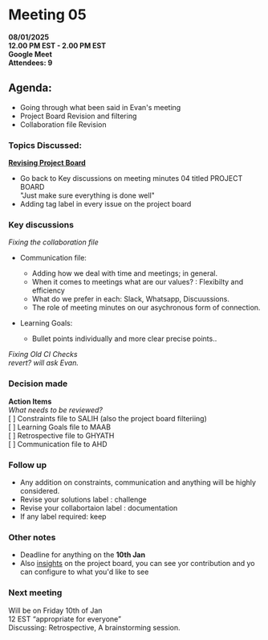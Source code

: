 # **Meeting 05**

**08/01/2025  
12.00 PM EST - 2.00 PM EST  
Google Meet    
Attendees: 9**

## **Agenda:** 
- Going through what been said in Evan's meeting
- Project Board Revision and filtering
- Collaboration file Revision

### **Topics Discussed:**

<!--markdownlint-disable MD034 MD013-->
[**Revising Project Board**](https://github.com/orgs/MIT-Emerging-Talent/projects/127/views/1)

+ Go back to Key discussions on meeting minutes 04 titled PROJECT BOARD  
"Just make sure everything is done well"
+ Adding tag label in every issue on the project board

### Key discussions

_Fixing the collaboration file_  
- Communication file:  
  - Adding how we deal with time and meetings; in general.  
  - When it comes to meetings what are our values? : Flexibilty and efficiency  
  - What do we prefer in each: Slack, Whatsapp, Discuussions.  
  - The role of meeting minutes on our asychronous form of connection.  
  
- Learning Goals:
  - Bullet points individually and more clear precise points..
  
_Fixing Old CI Checks_  
_revert? will ask Evan._

### Decision made  

**Action Items**  
  _What needs to be reviewed?_  
[ ] Constraints file to SALIH (also the project board filteriing)  
[ ] Learning Goals file to MAAB  
[ ] Retrospective file to GHYATH  
[ ] Communication file to AHD  

### Follow up

+ Any addition on constraints, communication and anything will be highly considered.  
+ Revise your solutions label : challenge  
+ Revise your collabortaion label : documentation
+ If any label required: keep

### Other notes

+ Deadline for anything on the **10th Jan**
+ Also [insights](https://github.com/orgs/MIT-Emerging-Talent/projects/127/insights)
on the project board, you can see yor contribution and yo can configure
to what you'd like to see

### Next meeting

Will be on Friday 10th of Jan  
12 EST “appropriate for everyone”  
Discussing: Retrospective, A brainstorming session.
